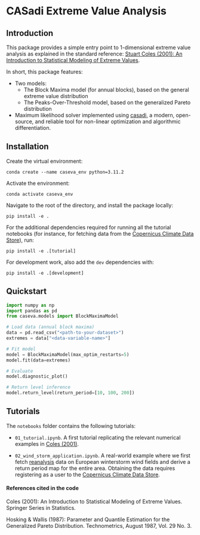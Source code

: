 
# CASadi Extreme Value Analysis

## Introduction

This package provides a simple entry point to 1-dimensional extreme value analysis as explained in the standard reference: [Stuart Coles (2001): An Introduction to Statistical Modeling of Extreme Values](https://link.springer.com/book/10.1007/978-1-4471-3675-0).

In short, this package features:
- Two models:
    - The Block Maxima model (for annual blocks), based on the general extreme value distribution
    - The Peaks-Over-Threshold model, based on the generalized Pareto distribution
- Maximum likelihood solver implemented using [casadi](https://web.casadi.org/), a modern, open-source, and reliable tool for non-linear optimization and algorithmic differentiation.


## Installation

Create the virtual environment:

```
conda create --name caseva_env python=3.11.2
```

Activate the environment:

```
conda activate caseva_env
```

Navigate to the root of the directory, and install the package locally:

```
pip install -e .
```

For the additional dependencies required for running all the tutorial notebooks (for instance, for fetching data from the [Copernicus Climate Data Store](https://cds.climate.copernicus.eu/)), run:

```
pip install -e .[tutorial]
```

For development work, also add the `dev` dependencies with:

```
pip install -e .[development]
```

## Quickstart

```python
import numpy as np
import pandas as pd
from caseva.models import BlockMaximaModel

# Load data (annual block maxima)
data = pd.read_csv("<path-to-your-dataset>")
extremes = data["<data-variable-name>"]

# Fit model
model = BlockMaximaModel(max_optim_restarts=5)
model.fit(data=extremes)

# Evaluate
model.diagnostic_plot()

# Return level inference
model.return_level(return_period=[10, 100, 200])
```

## Tutorials

The `notebooks` folder contains the following tutorials:

- `01_tutorial.ipynb`. A first tutorial replicating the relevant numerical examples in [Coles (2001)](https://link.springer.com/book/10.1007/978-1-4471-3675-0).

- `02_wind_storm_application.ipynb`. A real-world example where we first fetch [reanalysis](https://www.ecmwf.int/en/about/media-centre/focus/2023/fact-sheet-reanalysis) data on European winterstorm wind fields and derive a return period map for the entire area. Obtaining the data requires registering as a user to the [Copernicus Climate Data Store](https://cds.climate.copernicus.eu/).


#### References cited in the code

Coles (2001): An Introduction to Statistical Modeling of Extreme Values. Springer Series in Statistics.

Hosking & Wallis (1987): Parameter and Quantile Estimation for the Generalized Pareto Distribution. Technometrics, August 1987, Vol. 29 No. 3.

